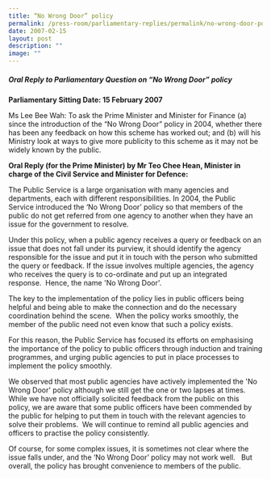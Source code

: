 ```yaml
---
title: “No Wrong Door” policy
permalink: /press-room/parliamentary-replies/permalink/no-wrong-door-policy/
date: 2007-02-15
layout: post
description: ""
image: ""
---
```

##### Oral Reply to Parliamentary Question on “No Wrong Door” policy

**Parliamentary Sitting Date: 15 February 2007**

Ms Lee Bee Wah: To ask the Prime Minister and Minister for Finance (a) since the introduction of the “No Wrong Door” policy in 2004, whether there has been any feedback on how this scheme has worked out; and (b) will his Ministry look at ways to give more publicity to this scheme as it may not be widely known by the public.

**Oral Reply (for the Prime Minister) by Mr Teo Chee Hean, Minister in charge of the Civil Service and Minister for Defence:**

The Public Service is a large organisation with many agencies and departments, each with different responsibilities. In 2004, the Public Service introduced the ‘No Wrong Door’ policy so that members of the public do not get referred from one agency to another when they have an issue for the government to resolve. 

Under this policy, when a public agency receives a query or feedback on an issue that does not fall under its purview, it should identify the agency responsible for the issue and put it in touch with the person who submitted the query or feedback. If the issue involves multiple agencies, the agency who receives the query is to co-ordinate and put up an integrated response.  Hence, the name 'No Wrong Door'. 

The key to the implementation of the policy lies in public officers being helpful and being able to make the connection and do the necessary coordination behind the scene.  When the policy works smoothly, the member of the public need not even know that such a policy exists.

For this reason, the Public Service has focused its efforts on emphasising the importance of the policy to public officers through induction and training programmes, and urging public agencies to put in place processes to implement the policy smoothly.   

We observed that most public agencies have actively implemented the 'No Wrong Door' policy although we still get the one or two lapses at times.  While we have not officially solicited feedback from the public on this policy, we are aware that some public officers have been commended by the public for helping to put them in touch with the relevant agencies to solve their problems.  We will continue to remind all public agencies and officers to practise the policy consistently. 

Of course, for some complex issues, it is sometimes not clear where the issue falls under, and the ‘No Wrong Door’ policy may not work well.   But overall, the policy has brought convenience to members of the public.